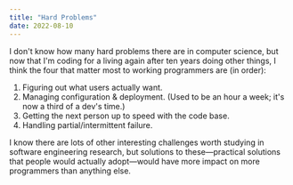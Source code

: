 ```yaml
---
title: "Hard Problems"
date: 2022-08-10
---
```


I don't know how many hard problems there are in computer science,
but now that I'm coding for a living again after ten years doing other things,
I think the four that matter most to working programmers are (in order):

1. Figuring out what users actually want.
2. Managing configuration & deployment. (Used to be an hour a week; it's now a third of a dev's time.)
3. Getting the next person up to speed with the code base.
4. Handling partial/intermittent failure.

I know there are lots of other interesting challenges worth studying in software engineering research,
but solutions to these—practical solutions that people would actually adopt—would have more impact
on more programmers than anything else.
